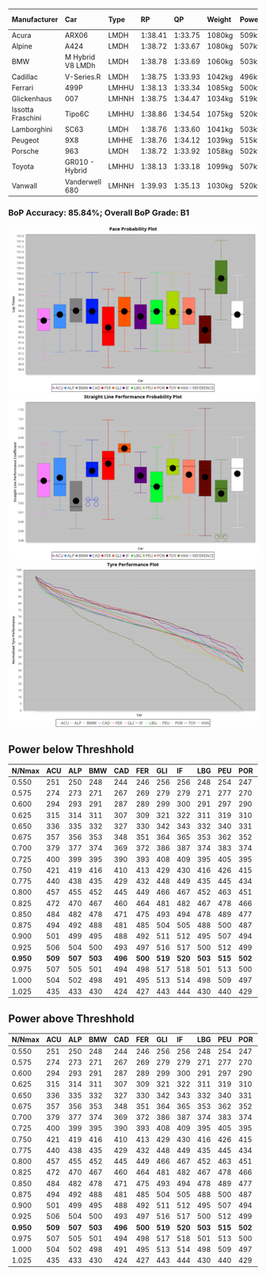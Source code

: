 |Manufacturer|Car|Type|RP|QP|Weight|Power¹|Threshhold|PINC|Power²|E/Stint|AVG Vmax|FDS|RDLC|L/Stint|BOP-Grade|ModelAccuracy|ModelPoints|Match%|
|:-|:-|:-|:-|:-|:-|:-|:-|:-|:-|:-|:-|:-|:-|:-|:-|:-|:-|:-|
|Acura|ARX06|LMDH|1:38.41|1:33.75|1080kg|509kw|210.0kph|0%|509kw|907MJ|312.03kph|-|0.99|29|-C2|100.00%|995|70.05%|
|Alpine|A424|LMDH|1:38.72|1:33.67|1080kg|507kw|210.0kph|0%|507kw|903MJ|312.41kph|-|0.99|29|~A1|81.46%|523|100.00%|
|BMW|M Hybrid V8 LMDh|LMDH|1:38.78|1:33.69|1060kg|503kw|210.0kph|0%|503kw|890MJ|308.71kph|-|1.01|29|~A1|98.60%|1690|100.00%|
|Cadillac|V-Series.R|LMDH|1:38.75|1:33.93|1042kg|496kw|210.0kph|0%|496kw|872MJ|313.34kph|-|1.02|29|~A1|98.38%|1765|95.21%|
|Ferrari|499P|LMHHU|1:38.13|1:33.34|1085kg|500kw|210.0kph|0%|500kw|885MJ|314.16kph|190kph|1.01|29|-C2|92.24%|2247|71.50%|
|Glickenhaus|007|LMHNH|1:38.75|1:34.47|1034kg|519kw|210.0kph|0%|519kw|913MJ|320.19kph|-|0.96|29|+B1|96.18%|554|87.99%|
|Issotta Fraschini|Tipo6C|LMHHU|1:38.86|1:34.54|1075kg|520kw|210.0kph|0%|520kw|922MJ|313.93kph|190kph|1.03|29|+A2|66.67%|96|92.55%|
|Lamborghini|SC63|LMDH|1:38.76|1:33.60|1041kg|503kw|210.0kph|0%|503kw|884MJ|311.95kph|-|1.05|29|+A2|96.77%|419|93.62%|
|Peugeot|9X8|LMHHE|1:38.76|1:34.12|1039kg|515kw|210.0kph|0%|515kw|907MJ|315.69kph|150kph|1.03|29|~A1|87.65%|1795|100.00%|
|Porsche|963|LMDH|1:38.72|1:33.92|1058kg|502kw|210.0kph|0%|502kw|888MJ|313.37kph|-|1.01|29|~A1|96.81%|5438|100.00%|
|Toyota|GR010 - Hybrid|LMHHU|1:38.13|1:33.18|1099kg|507kw|210.0kph|0%|507kw|903MJ|311.83kph|190kph|1.00|29|-C2|86.04%|1751|73.76%|
|Vanwall|Vanderwell 680|LMHNH|1:39.93|1:35.13|1030kg|520kw|210.0kph|0%|520kw|908MJ|311.55kph|-|1.02|29|+Ω1|91.42%|501|45.45%|

### BoP Accuracy: 85.84%; Overall BoP Grade: B1
![PACECHART](./IMG/ACOMETHOD.png)
![STRAIGHTLINEPERFORMANCECHART](./IMG/ACOMETHOD_sp.png)
![TYREPERFORMANCECHART](./IMG/ACOMETHOD_tw.png)

## Power below Threshhold
|N/Nmax|ACU|ALP|BMW|CAD|FER|GLI|IF|LBG|PEU|POR|TOY|VAN|
|:-|:-|:-|:-|:-|:-|:-|:-|:-|:-|:-|:-|:-|
|0.550|251|250|248|244|246|256|256|248|254|247|250|256|
|0.575|274|273|271|267|269|279|279|271|277|270|273|279|
|0.600|294|293|291|287|289|299|300|291|297|290|293|300|
|0.625|315|314|311|307|309|321|322|311|319|310|314|322|
|0.650|336|335|332|327|330|342|343|332|340|331|335|343|
|0.675|357|356|353|348|351|364|365|353|362|352|356|365|
|0.700|379|377|374|369|372|386|387|374|383|374|377|387|
|0.725|400|399|395|390|393|408|409|395|405|395|399|409|
|0.750|421|419|416|410|413|429|430|416|426|415|419|430|
|0.775|440|438|435|429|432|448|449|435|445|434|438|449|
|0.800|457|455|452|445|449|466|467|452|463|451|455|467|
|0.825|472|470|467|460|464|481|482|467|478|466|470|482|
|0.850|484|482|478|471|475|493|494|478|489|477|482|494|
|0.875|494|492|488|481|485|504|505|488|500|487|492|505|
|0.900|501|499|495|488|492|511|512|495|507|494|499|512|
|0.925|506|504|500|493|497|516|517|500|512|499|504|517|
|**0.950**|**509**|**507**|**503**|**496**|**500**|**519**|**520**|**503**|**515**|**502**|**507**|**520**|
|0.975|507|505|501|494|498|517|518|501|513|500|505|518|
|1.000|504|502|498|491|495|513|514|498|509|497|502|514|
|1.025|435|433|430|424|427|443|444|430|440|429|433|444|

## Power above Threshhold
|N/Nmax|ACU|ALP|BMW|CAD|FER|GLI|IF|LBG|PEU|POR|TOY|VAN|
|:-|:-|:-|:-|:-|:-|:-|:-|:-|:-|:-|:-|:-|
|0.550|251|250|248|244|246|256|256|248|254|247|250|256|
|0.575|274|273|271|267|269|279|279|271|277|270|273|279|
|0.600|294|293|291|287|289|299|300|291|297|290|293|300|
|0.625|315|314|311|307|309|321|322|311|319|310|314|322|
|0.650|336|335|332|327|330|342|343|332|340|331|335|343|
|0.675|357|356|353|348|351|364|365|353|362|352|356|365|
|0.700|379|377|374|369|372|386|387|374|383|374|377|387|
|0.725|400|399|395|390|393|408|409|395|405|395|399|409|
|0.750|421|419|416|410|413|429|430|416|426|415|419|430|
|0.775|440|438|435|429|432|448|449|435|445|434|438|449|
|0.800|457|455|452|445|449|466|467|452|463|451|455|467|
|0.825|472|470|467|460|464|481|482|467|478|466|470|482|
|0.850|484|482|478|471|475|493|494|478|489|477|482|494|
|0.875|494|492|488|481|485|504|505|488|500|487|492|505|
|0.900|501|499|495|488|492|511|512|495|507|494|499|512|
|0.925|506|504|500|493|497|516|517|500|512|499|504|517|
|**0.950**|**509**|**507**|**503**|**496**|**500**|**519**|**520**|**503**|**515**|**502**|**507**|**520**|
|0.975|507|505|501|494|498|517|518|501|513|500|505|518|
|1.000|504|502|498|491|495|513|514|498|509|497|502|514|
|1.025|435|433|430|424|427|443|444|430|440|429|433|444|
